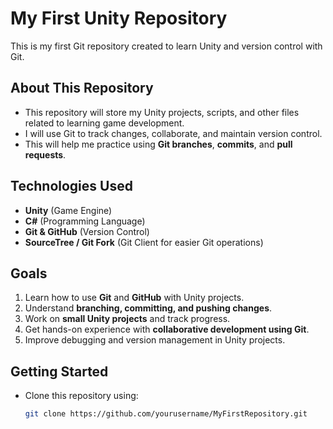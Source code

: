 # My First Unity Repository  

This is my first Git repository created to learn Unity and version control with Git.  

## About This Repository  
- This repository will store my Unity projects, scripts, and other files related to learning game development.  
- I will use Git to track changes, collaborate, and maintain version control.  
- This will help me practice using **Git branches**, **commits**, and **pull requests**.  

## Technologies Used  
- **Unity** (Game Engine)  
- **C#** (Programming Language)  
- **Git & GitHub** (Version Control)  
- **SourceTree / Git Fork** (Git Client for easier Git operations)  

## Goals  
1. Learn how to use **Git** and **GitHub** with Unity projects.  
2. Understand **branching, committing, and pushing changes**.  
3. Work on **small Unity projects** and track progress.  
4. Get hands-on experience with **collaborative development using Git**.  
5. Improve debugging and version management in Unity projects.  

## Getting Started  
- Clone this repository using:  
  ```bash
  git clone https://github.com/yourusername/MyFirstRepository.git
